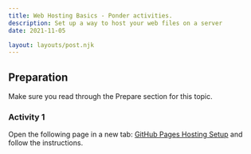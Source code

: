 ```yaml
---
title: Web Hosting Basics - Ponder activities.
description: Set up a way to host your web files on a server
date: 2021-11-05

layout: layouts/post.njk
---
```


## Preparation

Make sure you read through the Prepare section for this topic. 

### Activity 1

Open the following page in a new tab: <a href="https://byui-wdd.github.io/wdd130/activities/w02-hosting-setup-online.html">GitHub Pages Hosting Setup</a> and follow the instructions.
